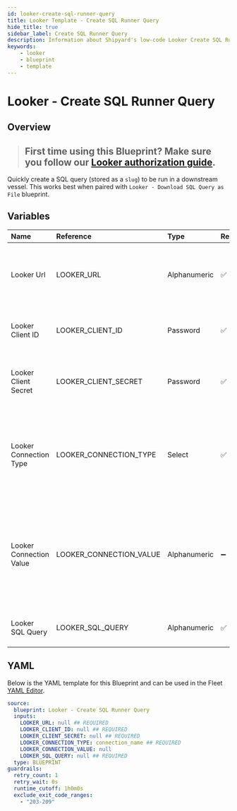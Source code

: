 ```yaml
---
id: looker-create-sql-runner-query
title: Looker Template - Create SQL Runner Query
hide_title: true
sidebar_label: Create SQL Runner Query
description: Information about Shipyard's low-code Looker Create SQL Runner Query blueprint. Quickly create and store a SQL query to be run against a Looker view or model.
keywords:
    - looker
    - blueprint
    - template
---
```


# Looker - Create SQL Runner Query

## Overview

> ## **First time using this Blueprint? Make sure you follow our [Looker authorization guide](https://www.shipyardapp.com/docs/blueprint-library/looker/looker-create-sql-runner-query/)**.

Quickly create a SQL query (stored as a `slug`) to be run in a downstream vessel. This works best when paired with `Looker - Download SQL Query as File` blueprint.



## Variables

| Name | Reference | Type | Required | Default | Options | Description |
|:---|:---|:---|:---|:---|:---|:---|
| Looker Url | LOOKER_URL | Alphanumeric | :white_check_mark: | - | - | The base URL of your organization's looker instance. Include https:// |
| Looker Client ID | LOOKER_CLIENT_ID | Password | :white_check_mark: | - | - | The Client ID generated from Looker for API access |
| Looker Client Secret | LOOKER_CLIENT_SECRET | Password | :white_check_mark: | - | - | The secret key generated from Looker for API access |
| Looker Connection Type | LOOKER_CONNECTION_TYPE | Select | :white_check_mark: | `connection_name` | Connection Name: `connection_name`<br></br><br></br>Model Name: `model_name` | The type of connection to form the SQL runner query. This is either by connecting to a specific connection, or a model |
| Looker Connection Value | LOOKER_CONNECTION_VALUE | Alphanumeric | :heavy_minus_sign: | - | - | Depending the selection in the Looker Connection Type argument, this will either be the name of the connection or the name of the model |
| Looker SQL Query | LOOKER_SQL_QUERY | Alphanumeric | :white_check_mark: | - | - | The SQL query you would like to store |


## YAML

Below is the YAML template for this Blueprint and can be used in the Fleet [YAML Editor](../../reference/fleets.md#yaml-editor).

```yaml
source:
  blueprint: Looker - Create SQL Runner Query
  inputs:
    LOOKER_URL: null ## REQUIRED
    LOOKER_CLIENT_ID: null ## REQUIRED
    LOOKER_CLIENT_SECRET: null ## REQUIRED
    LOOKER_CONNECTION_TYPE: connection_name ## REQUIRED
    LOOKER_CONNECTION_VALUE: null 
    LOOKER_SQL_QUERY: null ## REQUIRED
  type: BLUEPRINT
guardrails:
  retry_count: 1
  retry_wait: 0s
  runtime_cutoff: 1h0m0s
  exclude_exit_code_ranges:
    - "203-209"
```
